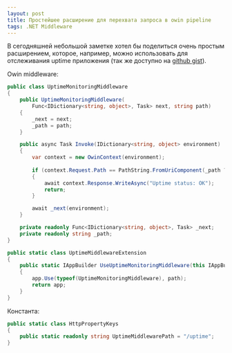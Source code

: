 ```yaml
---
layout: post
title: Простейшее расширение для перехвата запроса в owin pipeline
tags: .NET Middleware
---
```


В сегодняшней небольшой заметке хотел бы поделиться очень простым расширением, которое, например, можно использовать для отслеживания uptime приложения (так же доступно на [github gist](https://gist.github.com/FSou1/c6f61a9c0591e0ff59826b92485c2d95)).

Owin middleware:

```c#
public class UptimeMonitoringMiddleware
{
    public UptimeMonitoringMiddleware(
        Func<IDictionary<string, object>, Task> next, string path)
    {
        _next = next;
        _path = path;
    }

    public async Task Invoke(IDictionary<string, object> environment)
    {
        var context = new OwinContext(environment);
        
        if (context.Request.Path == PathString.FromUriComponent(_path ?? HttpPropertyKeys.UptimeMiddlewarePath))
        {
            await context.Response.WriteAsync("Uptime status: OK");
            return;
        }

        await _next(environment);
    }

    private readonly Func<IDictionary<string, object>, Task> _next;
    private readonly string _path;
}

public static class UptimeMiddlewareExtension
{
    public static IAppBuilder UseUptimeMonitoringMiddleware(this IAppBuilder app, string path = null)
    {
        app.Use(typeof(UptimeMonitoringMiddleware), path);
        return app;
    }
}
```

Константа:

```c#
public static class HttpPropertyKeys
{
    public static readonly string UptimeMiddlewarePath = "/uptime";
}
```